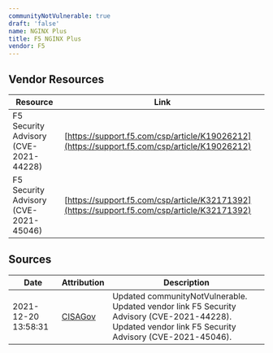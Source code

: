 ```yaml
---
communityNotVulnerable: true
draft: 'false'
name: NGINX Plus
title: F5 NGINX Plus
vendor: F5
---
```


## Vendor Resources
| Resource | Link |
| --- | --- |
| F5 Security Advisory (CVE-2021-44228) | [https://support.f5.com/csp/article/K19026212](https://support.f5.com/csp/article/K19026212) |
| F5 Security Advisory (CVE-2021-45046) | [https://support.f5.com/csp/article/K32171392](https://support.f5.com/csp/article/K32171392) |



## Sources
| Date | Attribution | Description |
| --- | --- | --- |
| 2021-12-20 13:58:31 | [CISAGov](https://raw.githubusercontent.com/cisagov/log4j-affected-db/develop/README.md) | Updated communityNotVulnerable. Updated vendor link F5 Security Advisory (CVE-2021-44228). Updated vendor link F5 Security Advisory (CVE-2021-45046).  |
